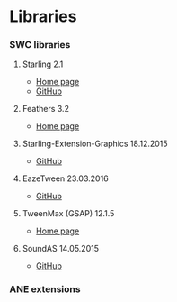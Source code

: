 # Libraries

### SWC libraries

1. Starling 2.1
    * [Home page](http://gamua.com/starling/)
    * [GitHub](https://github.com/Gamua/Starling-Framework)

2. Feathers 3.2
    - [Home page](http://feathersui.com/)

3. Starling-Extension-Graphics 18.12.2015
    - [GitHub](https://github.com/StarlingGraphics/Starling-Extension-Graphics)

4. EazeTween 23.03.2016
    - [GitHub](https://github.com/mayakwd/as3-eaze-tween)

5. TweenMax (GSAP) 12.1.5
    - [Home page](http://greensock.com/tweenmax-as)

6. SoundAS 14.05.2015
    - [GitHub](https://github.com/treefortress/SoundAS)

### ANE extensions
